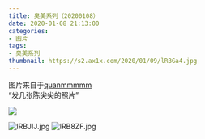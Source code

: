 ```yaml
---
title: 臭美系列（20200108）
date: 2020-01-08 21:13:00
categories:
- 图片
tags:
- 臭美系列
thumbnail: https://s2.ax1x.com/2020/01/09/lRBGa4.jpg
---
```


图片来自于<a href="https://weibo.com/p/1005051720171447" target="_blank">quanmmmmm</a><br/> “发几张陈尖尖的照片”

![](https://s2.ax1x.com/2020/01/09/lRBGa4.jpg)

<!--more-->

![lRBJIJ.jpg](https://s2.ax1x.com/2020/01/09/lRBJIJ.jpg)
![lRB8ZF.jpg](https://s2.ax1x.com/2020/01/09/lRB8ZF.jpg)
